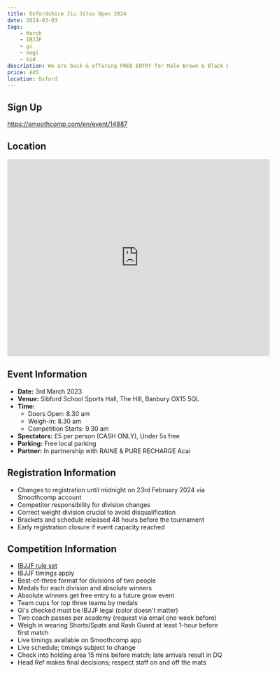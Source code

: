 ```yaml
---
title: Oxfordshire Jiu Jitsu Open 2024
date: 2024-03-03
tags:
    - March
    - IBJJF
    - gi 
    - nogi 
    - kid
description: We are back & offering FREE ENTRY for Male Brown & Black belts
price: £45
location: Oxford
---
```

## Sign Up
https://smoothcomp.com/en/event/14887

## Location
<iframe src="https://www.google.com/maps/embed?pb=!1m17!1m12!1m3!1d2454.6583422751182!2d-1.4820667233484353!3d52.0313215719372!2m3!1f0!2f0!3f0!3m2!1i1024!2i768!4f13.1!3m2!1m1!2zNTLCsDAxJzUyLjgiTiAxwrAyOCc0Ni4yIlc!5e0!3m2!1sen!2suk!4v1706546478918!5m2!1sen!2suk" width="600" height="450" style="border:0;" allowfullscreen="" loading="lazy" referrerpolicy="no-referrer-when-downgrade"></iframe>

## Event Information

- **Date:** 3rd March 2023
- **Venue:** Sibford School Sports Hall, The Hill, Banbury OX15 5QL
- **Time:**
  - Doors Open: 8.30 am
  - Weigh-in: 8.30 am
  - Competition Starts: 9.30 am
- **Spectators:** £5 per person (CASH ONLY), Under 5s free
- **Parking:** Free local parking
- **Partner:** In partnership with RAINE & PURE RECHARGE Acai

## Registration Information

- Changes to registration until midnight on 23rd February 2024 via Smoothcomp account
- Competitor responsibility for division changes
- Correct weight division crucial to avoid disqualification
- Brackets and schedule released 48 hours before the tournament
- Early registration closure if event capacity reached

## Competition Information

- [IBJJF rule set](https://ibjjf.com/news/new-rules-updates)
- IBJJF timings apply
- Best-of-three format for divisions of two people
- Medals for each division and absolute winners
- Absolute winners get free entry to a future grow event
- Team cups for top three teams by medals
- Gi's checked must be IBJJF legal (color doesn't matter)
- Two coach passes per academy (request via email one week before)
- Weigh in wearing Shorts/Spats and Rash Guard at least 1-hour before first match
- Live timings available on Smoothcomp app
- Live schedule; timings subject to change
- Check into holding area 15 mins before match; late arrivals result in DQ
- Head Ref makes final decisions; respect staff on and off the mats
